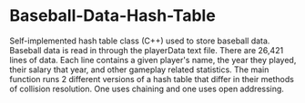 # Baseball-Data-Hash-Table
Self-implemented hash table class (C++) used to store baseball data.
Baseball data is read in through the playerData text file. There are 26,421 lines of data. Each line contains a given player's name, the year they played, their salary that year, and other gameplay related statistics.
The main function runs 2 different versions of a hash table that differ in their methods of collision resolution. One uses chaining and one uses open addressing.
